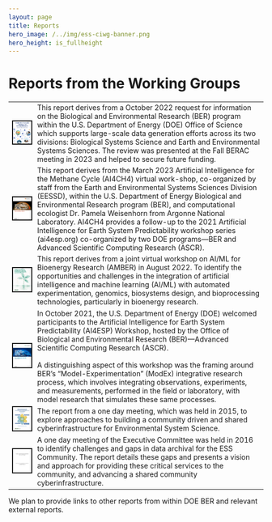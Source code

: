 ```yaml
---
layout: page
title: Reports
hero_image: /../img/ess-ciwg-banner.png
hero_height: is_fullheight
---
```


# Reports from the Working Groups

<table>
<tbody>
<tr>
<td>  <a href="/reports/BERAC-Subcommittee-report-on-Unified-Data-May-2024.pdf"><img width="400" src="/reports/BERAC-Subcommittee-report-on-Unified-Data-May-2024-cover.jpg " border=2></a></td>
<td valign="center">
This report derives from a October 2022 request for information on the Biological and Environmental Research (BER) program within the U.S. Department of Energy (DOE) Office of Science which supports large-scale data generation efforts across its two divisions: Biological Systems Science and Earth and Environmental Systems Sciences. The review was presented at the Fall BERAC meeting in 2023 and helped to secure future funding.
</td>
</tr>
<td>  <a href="/reports/AI4CH4_Workshop_Report.pdf"><img width="400" src="/reports/AI4CH4_Workshop_Report-cover.jpg " border=2></a></td>
<td valign="center">
This report derives from the March 2023 Artificial Intelligence for the Methane Cycle (AI4CH4) virtual work-shop, co-organized by staff from the Earth and Environmental Systems Sciences Division (EESSD), within the U.S. Department of Energy Biological and Environmental Research program (BER), and computational ecologist Dr. Pamela Weisenhorn from Argonne National Laboratory. AI4CH4 provides a follow-up to the 2021 Artificial Intelligence for Earth System Predictability workshop series (ai4esp.org) co-organized by two DOE programs—BER and Advanced Scientific Computing Research (ASCR).
</td>
<tr>
<td>  <a href="/reports/AMBER_High_Res.pdf"><img width="400" src="/reports/AMBER_High_Res-cover.jpg " border=2></a></td>
<td valign="center">
This report derives from a joint virtual workshop on AI/ML for Bioenergy Research (AMBER) in August 2022. To identify the opportunities and challenges in the integration of artificial intelligence and machine learning (AI/ML) with automated experimentation, genomics, biosystems design, and bioprocessing technologies, particularly in bioenergy research.  
</td>
</tr>
<tr>
<td>  <a href="/reports/EVS_AI4ESP_Executive_Summary.pdf"><img width="400" src="/reports/EVS_AI4ESP_Executive_Summary-cover.jpg " border=2></a></td>
<td valign="center">
In October 2021, the U.S. Department of Energy (DOE) welcomed participants to the Artificial Intelligence for Earth System Predictability (AI4ESP) Workshop, hosted by the Office of Biological and Environmental Research (BER)—Advanced Scientific Computing Research (ASCR).
<br><br>
A distinguishing aspect of this workshop was the framing around BER’s “Model-Experimentation” (ModEx) integrative research process, which involves integrating observations, experiments, and measurements, performed in the field or laboratory, with model research that simulates these same processes.
</td>
</tr>
<tr>
<td>  <a href="/reports/ESSWG_WorkshopReport-final.pdf"><img width="400" src="/reports/ESSWG_WorkshopReport-cover.png " border=2></a></td>
<td valign="center">
The report from a one day meeting, which was held in 2015, to explore approaches to building a community driven and shared cyberinfrastructure for Environmental System Science.
</td>
</tr>
<tr>
<td>  <a href="/reports/Towards_a_Shared_ESS_Cyberinfrastructure-final.pdf"><img width="400" src="/reports/Towards_a_Shared_ESS_Cyberinfrastructure-cover.png" border=2></a></td>
<td valign="center"> 
A one day meeting of the Executive Committee was held in 2016 to identify challenges and gaps in data archival for the ESS Community.  The report details these gaps and presents a vision and approach for providing these critical services to the community, and advancing a shared community cyberinfrastructure.
</td>
</tr>
</tbody>
</table>

We plan to provide links to other reports from within DOE BER and relevant external reports.




